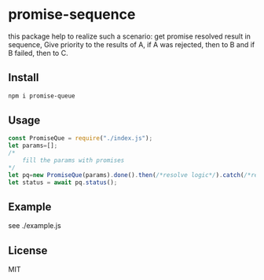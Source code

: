 # promise-sequence

this package help to realize such a scenario: get promise resolved result in sequence, Give priority to the results of A, if A was rejected, then to B and if B failed, then to C.

## Install

```bash
npm i promise-queue 
```

## Usage

```js
const PromiseQue = require("./index.js");
let params=[];
/*
    fill the params with promises
*/
let pq=new PromiseQue(params).done().then(/*resolve logic*/).catch(/*reject logic*/)
let status = await pq.status();
```

## Example

see ./example.js

## License

MIT
